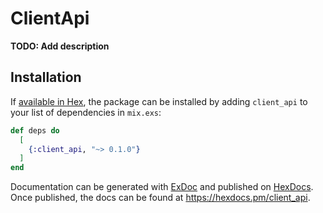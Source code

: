 # ClientApi

**TODO: Add description**

## Installation

If [available in Hex](https://hex.pm/docs/publish), the package can be installed
by adding `client_api` to your list of dependencies in `mix.exs`:

```elixir
def deps do
  [
    {:client_api, "~> 0.1.0"}
  ]
end
```

Documentation can be generated with [ExDoc](https://github.com/elixir-lang/ex_doc)
and published on [HexDocs](https://hexdocs.pm). Once published, the docs can
be found at <https://hexdocs.pm/client_api>.

